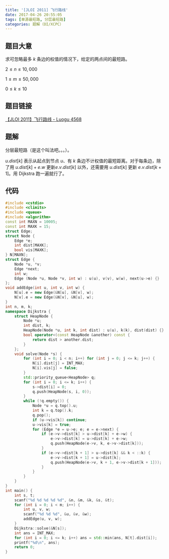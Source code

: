 ```yaml
---
title: '[JLOI 2011] 飞行路线'
date: 2017-04-26 20:55:05
tags: [单源最短路, 分层最短路]
categories: 题解（OI/XCPC）
---
```


## 题目大意

求可忽略最多 $k$ 条边的权值的情况下，给定的两点间的最短路。

$2 \leqslant n \leqslant 10,000$

$1 \leqslant m \leqslant 50,000$

$0 \leqslant k \leqslant 10$

## 题目链接

[【JLOI 2011】飞行路线 - Luogu 4568](https://www.luogu.com.cn/problem/P4568)

<!-- more -->

## 题解

分层最短路（是这个叫法吧。。。）。

$u.dist[k]$ 表示从起点到节点 $u$、有 $k$ 条边不计权值的最短距离。对于每条边，除了用 $u.dist[k] + e.w$ 更新$e.v.dist[k]$ 以外，还需要用 $u.dist[k]$ 更新 $e.v.dist[k + 1]$。用 Dijkstra 跑一遍就行了。

## 代码

```c++
#include <cstdio>
#include <climits>
#include <queue>
#include <algorithm>
const int MAXN = 10005;
const int MAXK = 15;
struct Edge;
struct Node {
    Edge *e;
    int dist[MAXK];
    bool vis[MAXK];
} N[MAXN];
struct Edge {
    Node *u, *v;
    Edge *next;
    int w;
    Edge (Node *u, Node *v, int w) : u(u), v(v), w(w), next(u->e) {}
};
void addEdge(int u, int v, int w) {
    N[u].e = new Edge(&N[u], &N[v], w);
    N[v].e = new Edge(&N[v], &N[u], w);
}
int n, m, k;
namespace Dijkstra {
    struct HeapNode {
        Node *u;
        int dist, k;
        HeapNode(Node *u, int k, int dist) : u(u), k(k), dist(dist) {}
        bool operator<(const HeapNode &another) const {
            return dist > another.dist;
        }
    };
    void solve(Node *s) {
        for (int i = 0; i < n; i++) for (int j = 0; j <= k; j++) {
            N[i].dist[j] = INT_MAX;
            N[i].vis[j] = false;
        }
        std::priority_queue<HeapNode> q;
        for (int i = 0; i <= k; i++) {
            s->dist[i] = 0;
            q.push(HeapNode(s, i, 0));
        }
        while (!q.empty()) {
            Node *u = q.top().u;
            int k = q.top().k;
            q.pop();
            if (u->vis[k]) continue;
            u->vis[k] = true;
            for (Edge *e = u->e; e; e = e->next) {
                if (e->v->dist[k] > u->dist[k] + e->w) {
                    e->v->dist[k] = u->dist[k] + e->w;
                    q.push(HeapNode(e->v, k, e->v->dist[k]));
                }
                if (e->v->dist[k + 1] > u->dist[k] && k < ::k) {
                    e->v->dist[k + 1] = u->dist[k];
                    q.push(HeapNode(e->v, k + 1, e->v->dist[k + 1]));
                }
            }
        }
    }
}
int main() {
    int s, t;
    scanf("%d %d %d %d %d", &n, &m, &k, &s, &t);
    for (int i = 0; i < m; i++) {
        int u, v, w;
        scanf("%d %d %d", &u, &v, &w);
        addEdge(u, v, w);
    }
    Dijkstra::solve(&N[s]);
    int ans = INT_MAX;
    for (int i = 0; i <= k; i++) ans = std::min(ans, N[t].dist[i]);
    printf("%d\n", ans);
    return 0;
}
```